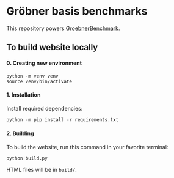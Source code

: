 # Gröbner basis benchmarks

This repository powers [GroebnerBenchmark](https://sumiya11.github.io/GroebnerBenchmark).

## To build website locally

#### 0.  Creating new environment

```
python -m venv venv
source venv/bin/activate
```

#### 1. Installation

Install required dependencies:

```python
python -m pip install -r requirements.txt
```

#### 2. Building

To build the website, run this command in your favorite terminal:

```
python build.py
```

HTML files will be in `build/`.

